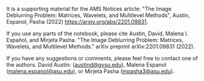 It is a supporting material for the AMS Notices article: 
"The Image Deblurring Problem: Matrices, Wavelets, and Multilevel Methods", Austin, Espanol, Pasha (2022)
https://arxiv.org/abs/2201.09831.

If you use any parts of the notebook, please cite Austin, David, Malena I. Español, and Mirjeta Pasha. "The Image Deblurring Problem: Matrices, Wavelets, and Multilevel Methods." arXiv preprint arXiv:2201.09831 (2022). 

If you have any suggestions or comments, please feel free to contact one of the authors.
David Austin: (austind@gvsu.edu),
Malena Espanol (malena.espanol@asu.edu), or
Mirjeta Pasha (mpasha3@asu.edu).
